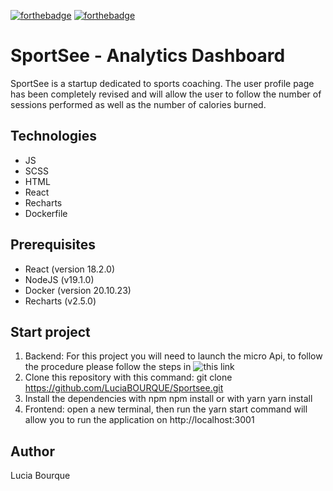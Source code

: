 [![forthebadge](https://forthebadge.com/images/badges/made-with-javascript.svg)](https://forthebadge.com)
[![forthebadge](https://forthebadge.com/images/badges/uses-html.svg)](https://forthebadge.com)

# SportSee - Analytics Dashboard

SportSee is a startup dedicated to sports coaching.
The user profile page has been completely revised and will allow the user to follow the number of sessions performed as well as the number of calories burned.

## Technologies

- JS
- SCSS
- HTML
- React
- Recharts
- Dockerfile

## Prerequisites

- React (version 18.2.0)
- NodeJS (v19.1.0)
- Docker (version 20.10.23)
- Recharts (v2.5.0)

## Start project

1. Backend: For this project you will need to launch the micro Api, to follow the procedure please follow the steps in ![this link](https://github.com/OpenClassrooms-Student-Center/P9-front-end-dashboard)
1. Clone this repository with this command: git clone https://github.com/LuciaBOURQUE/Sportsee.git
1. Install the dependencies with npm npm install or with yarn yarn install
1. Frontend: open a new terminal, then run the yarn start command will allow you to run the application on http://localhost:3001

## Author

Lucia Bourque
